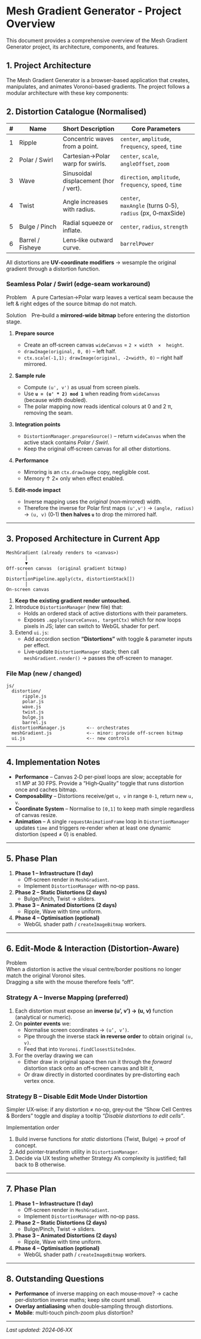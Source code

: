 # Mesh Gradient Generator - Project Overview

This document provides a comprehensive overview of the Mesh Gradient Generator project, its architecture, components, and features.

## 1. Project Architecture

The Mesh Gradient Generator is a browser-based application that creates, manipulates, and animates Voronoi-based gradients. The project follows a modular architecture with these key components:

## 2. Distortion Catalogue (Normalised)

| # | Name | Short Description | Core Parameters |
|---|------|-------------------|-----------------|
| 1 | Ripple | Concentric waves from a point. | `center`, `amplitude`, `frequency`, `speed`, `time` |
| 2 | Polar / Swirl | Cartesian→Polar warp for swirls. | `center`, `scale`, `angleOffset`, `zoom` |
| 3 | Wave | Sinusoidal displacement (hor / vert). | `direction`, `amplitude`, `frequency`, `speed`, `time` |
| 4 | Twist | Angle increases with radius. | `center`, `maxAngle` (turns 0‑5), `radius` (px, 0‑maxSide) |
| 5 | Bulge / Pinch | Radial squeeze or inflate. | `center`, `radius`, `strength` |
| 6 | Barrel / Fisheye | Lens‑like outward curve. | `barrelPower` |

All distortions are **UV‑coordinate modifiers** → we ​sample the original gradient through a distortion function.

### Seamless Polar / Swirl (edge‑seam workaround)

Problem A pure Cartesian→Polar warp leaves a vertical seam because the
left & right edges of the source bitmap do not match.

Solution Pre–build a **mirrored‑wide bitmap** before entering the
distortion stage.

1. **Prepare source**  
   * Create an off‑screen canvas `wideCanvas` = `2 × width  ×  height`.  
   * `drawImage(original, 0, 0)` – left half.  
   * `ctx.scale(-1,1); drawImage(original, -2×width, 0)` – right half mirrored.

2. **Sample rule**  
   * Compute `(u', v')` as usual from screen pixels.  
   * Use **`u = (u' * 2) mod 1`** when reading from `wideCanvas`  
     (because width doubled).  
   * The polar mapping now reads identical colours at 0 and 2 π, removing the seam.

3. **Integration points**  
   * `DistortionManager.prepareSource()` – return `wideCanvas`
     when the active stack contains *Polar / Swirl*.  
   * Keep the original off‑screen canvas for all other distortions.

4. **Performance**  
   * Mirroring is an `ctx.drawImage` copy, negligible cost.  
   * Memory ↑ 2× only when effect enabled.

5. **Edit‑mode impact**  
   * Inverse mapping uses the *original* (non‑mirrored) width.  
   * Therefore the inverse for Polar first maps `(u',v')`
     → `(angle, radius)` → `(u, v)` (0‑1) **then halves `u`** to drop
     the mirrored half.

---

## 3. Proposed Architecture in Current App

```
MeshGradient (already renders to <canvas>)
       │
       ▼
Off‑screen canvas  (original gradient bitmap)
       │
DistortionPipeline.apply(ctx, distortionStack[])
       │
On‑screen canvas
```

1. **Keep the existing gradient render untouched.**  
2. Introduce `DistortionManager` (new file) that:
   * Holds an ordered stack of active distortions with their parameters.
   * Exposes `.apply(sourceCanvas, targetCtx)` which for now loops pixels in JS; later can switch to WebGL shader for perf.
3. Extend `ui.js`:
   * Add accordion section **“Distortions”** with toggle & parameter inputs per effect.
   * Live‑update `DistortionManager` stack; then call `meshGradient.render()` → passes the off‑screen to manager.

### File Map (new / changed)
```
js/
  distortion/
      ripple.js
      polar.js
      wave.js
      twist.js
      bulge.js
      barrel.js
  distortionManager.js        <-- orchestrates
  meshGradient.js             <-- minor: provide off‑screen bitmap
  ui.js                       <-- new controls
```

---

## 4. Implementation Notes

* **Performance** – Canvas 2‑D per‑pixel loops are slow; acceptable for ≤1 MP at 30 FPS. Provide a “High‑Quality” toggle that runs distortion once and caches bitmap.
* **Composability** – Distortions receive/get `u, v` in range `0‑1`, return new `u, v`.
* **Coordinate System** – Normalise to `[0,1]` to keep math simple regardless of canvas resize.
* **Animation** – A single `requestAnimationFrame` loop in `DistortionManager` updates `time` and triggers re‑render when at least one dynamic distortion (speed ≠ 0) is enabled.

---

## 5. Phase Plan

1. **Phase 1 – Infrastructure (1 day)**
   * Off‑screen render in `MeshGradient`.
   * Implement `DistortionManager` with no‑op pass.
2. **Phase 2 – Static Distortions (2 days)**
   * Bulge/Pinch, Twist → sliders.
3. **Phase 3 – Animated Distortions (2 days)**
   * Ripple, Wave with time uniform.
4. **Phase 4 – Optimisation (optional)**
   * WebGL shader path / `createImageBitmap` workers.

---

## 6. Edit‑Mode & Interaction (Distortion‑Aware)

Problem  
When a distortion is active the visual centre/border positions no longer match the original Voronoi sites.  
Dragging a site with the mouse therefore feels “off”.

### Strategy A – Inverse Mapping (preferred)
1. Each distortion must expose an **inverse (u’, v’) → (u, v)** function (analytical or numeric).
2. On **pointer events** we:
   * Normalise screen coordinates → `(u’, v’)`.
   * Pipe through the inverse stack **in reverse order** to obtain original `(u, v)`.
   * Feed that into `Voronoi.findClosestSiteIndex`.
3. For the overlay drawing we can
   * Either draw in original space then run it through the *forward* distortion stack onto an off‑screen canvas and blit it,
   * Or draw directly in distorted coordinates by pre‑distorting each vertex once.

### Strategy B – Disable Edit Mode Under Distortion
Simpler UX‑wise: if any distortion ≠ no‑op, grey‑out the “Show Cell Centres & Borders” toggle and display a tooltip *“Disable distortions to edit cells”*.

Implementation order  
1. Build inverse functions for *static* distortions (Twist, Bulge) → proof of concept.  
2. Add pointer‑transform utility in `DistortionManager`.  
3. Decide via UX testing whether Strategy A’s complexity is justified; fall back to B otherwise.

---

## 7. Phase Plan

1. **Phase 1 – Infrastructure (1 day)**
   * Off‑screen render in `MeshGradient`.
   * Implement `DistortionManager` with no‑op pass.
2. **Phase 2 – Static Distortions (2 days)**
   * Bulge/Pinch, Twist → sliders.
3. **Phase 3 – Animated Distortions (2 days)**
   * Ripple, Wave with time uniform.
4. **Phase 4 – Optimisation (optional)**
   * WebGL shader path / `createImageBitmap` workers.

---

## 8. Outstanding Questions

* **Performance** of inverse mapping on each mouse‑move? → cache per‑distortion inverse maths; keep site count small.  
* **Overlay antialiasing** when double‑sampling through distortions.  
* **Mobile**: multi‑touch pinch‑zoom plus distortion?

---

*Last updated: 2024‑06‑XX*